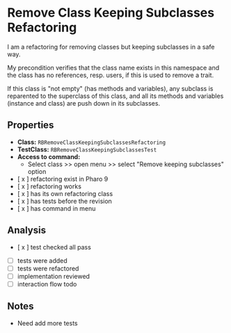 # Remove Class Keeping Subclasses Refactoring

I am a refactoring for removing classes but keeping subclasses in a safe way.

My precondition verifies that the class name exists in this namespace and the class has no references, resp. users, if this is used to remove a trait.

If this class is "not empty" (has methods and variables), any subclass is reparented to the superclass of this class, and all its methods and variables (instance and class) are push down in its subclasses.

## Properties

- **Class:** ```RBRemoveClassKeepingSubclassesRefactoring```
- **TestClass:** ```RBRemoveClassKeepingSubclassesTest```
- **Access to command:** 
    - Select class >> open menu >> select "Remove keeping subclasses" option
- [ x ] refactoring exist in Pharo 9
- [ x ] refactoring works 
- [ x ] has its own refactoring class  
- [ x ] has tests before the revision
- [ x ] has command in menu

## Analysis

- [ x ] test checked all pass
- [  ] tests were added
- [  ] tests were refactored
- [ ] implementation reviewed
- [ ] interaction flow todo

## Notes

- Need add more tests
